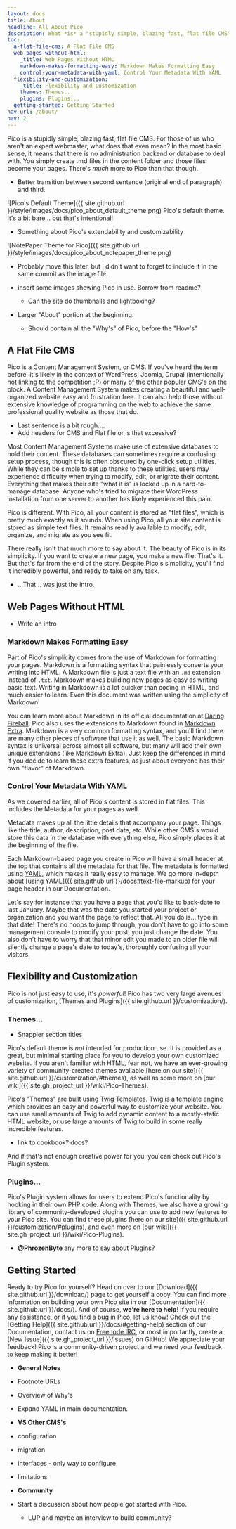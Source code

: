 ```yaml
---
layout: docs
title: About
headline: All About Pico
description: What *is* a "stupidly simple, blazing fast, flat file CMS" anyway?
toc:
  a-flat-file-cms: A Flat File CMS
  web-pages-without-html:
    _title: Web Pages Without HTML
    markdown-makes-formatting-easy: Markdown Makes Formatting Easy
    control-your-metadata-with-yaml: Control Your Metadata With YAML
  flexibility-and-customization:
    _title: Flexibility and Customization
    themes: Themes...
    plugins: Plugins...
  getting-started: Getting Started
nav-url: /about/
nav: 2
---
```


Pico is a stupidly simple, blazing fast, flat file CMS.  For those of us who aren't an expert webmaster, what does that even mean?  In the most basic sense, it means that there is no administration backend or database to deal with. You simply create .md files in the content folder and those files become your pages.  There's *much* more to Pico than that though.
* Better transition between second sentence (original end of paragraph) and third.

![Pico's Default Theme]({{ site.github.url }}/style/images/docs/pico_about_default_theme.png)
Pico's default theme.  It's a bit bare... but that's intentional!

* Something about Pico's extendability and customizability

![NotePaper Theme for Pico]({{ site.github.url }}/style/images/docs/pico_about_notepaper_theme.png)
* Probably move this later, but I didn't want to forget to include it in the same commit as the image file.


* insert some images showing Pico in use.  Borrow from readme?
  * Can the site do thumbnails and lightboxing?

* Larger "About" portion at the beginning.
  * Should contain all the "Why's" of Pico, before the "How's"

## A Flat File CMS

Pico is a Content Management System, or CMS.  If you've heard the term before, it's likely in the context of WordPress, Joomla, Drupal (intentionally not linking to the competition ;P) or many of the other popular CMS's on the block.  A Content Management System makes creating a beautiful and well-organized website easy and frustration free.  It can also help those without extensive knowledge of programming on the web to achieve the same professional quality website as those that do.

 * Last sentence is a bit rough....
 * Add headers for CMS and Flat file or is that excessive?

Most Content Management Systems make use of extensive databases to hold their content.  These databases can sometimes require a confusing setup process, though this is often obscured by one-click setup utilities.  While they can be simple to set up thanks to these utilities, users may experience difficulty when trying to modify, edit, or migrate their content.  Everything that makes their site "what it is" is locked up in a hard-to-manage database.  Anyone who's tried to migrate their WordPress installation from one server to another has likely experienced this pain.

Pico is different.  With Pico, all your content is stored as "flat files", which is pretty much exactly as it sounds.  When using Pico, all your site content is stored as simple text files.  It remains readily available to modify, edit, organize, and migrate as you see fit.

There really isn't that much more to say about it.  The beauty of Pico is in its simplicity.  If you want to create a new page, you make a new file.  That's it.  But that's far from the end of the story.  Despite Pico's simplicity, you'll find it incredibly powerful, and ready to take on any task.

* ...That... was just the intro.

## Web Pages Without HTML

* Write an intro

### Markdown Makes Formatting Easy

Part of Pico's simplicity comes from the use of Markdown for formatting your pages.  Markdown is a formatting syntax that painlessly converts your writing into HTML.  A Markdown file is just a text file with an `.md` extension instead of `.txt`.  Markdown makes building new pages as easy as writing basic text.  Writing in Markdown is a lot quicker than coding in HTML, and much easier to learn.  Even this document was written using the simplicity of Markdown!

You can learn more about Markdown in its official documentation at [Daring Fireball](http://daringfireball.net/projects/markdown/).  Pico also uses the extensions to Markdown found in [Markdown Extra](https://michelf.ca/projects/php-markdown/extra/).  Markdown is a very common formatting syntax, and you'll find there are many other pieces of software that use it as well.  The basic Markdown syntax is universal across almost all software, but many will add their own unique extensions (like Markdown Extra).  Just keep the differences in mind if you decide to learn these extra features, as just about everyone has their own "flavor" of Markdown.

### Control Your Metadata With YAML

As we covered earlier, all of Pico's content is stored in flat files.  This includes the Metadata for your pages as well.

Metadata makes up all the little details that accompany your page.  Things like the title, author, description, post date, etc.  While other CMS's would store this data in the database with everything else, Pico simply places it at the beginning of the file.

Each Markdown-based page you create in Pico will have a small header at the top that contains all the metadata for that file.  The metadata is formatted using [YAML](https://en.wikipedia.org/wiki/YAML), which makes it really easy to manage.  We go more in-depth about [using YAML]({{ site.github.url }}/docs#text-file-markup) for your page header in our Documentation.

Let's say for instance that you have a page that you'd like to back-date to last January.  Maybe that was the date you started your project or organization and you want the page to reflect that.  All you do is... type in that date!  There's no hoops to jump through, you don't have to go into some management console to modify your post, you just change the date.  You also don't have to worry that that minor edit you made to an older file will silently change a page's date to today's, thoroughly confusing all your visitors.

## Flexibility and Customization

Pico is not just easy to use, it's *powerful*!  Pico has two very large avenues of customization, [Themes and Plugins]({{ site.github.url }}/customization/).

### Themes...

* Snappier section titles

Pico's default theme is *not* intended for production use.  It is provided as a great, but minimal starting place for you to develop your own customized website.  If you aren't familiar with HTML, fear not, we have an ever-growing variety of community-created themes available [here on our site]({{ site.github.url }}/customization/#themes), as well as some more on [our wiki]({{ site.gh_project_url }}/wiki/Pico-Themes).

Pico's "Themes" are built using [Twig Templates](http://twig.sensiolabs.org/).  Twig is a template engine which provides an easy and powerful way to customize your website.  You can use small amounts of Twig to add dynamic content to a mostly-static HTML website, or use large amounts of Twig to build in some really incredible features.

* link to cookbook? docs?

And if that's not enough creative power for you, you can check out Pico's Plugin system.

### Plugins...

Pico's Plugin system allows for users to extend Pico's functionality by hooking in their own PHP code.  Along with Themes, we also have a growing library of community-developed plugins you can use to add new features to your Pico site.  You can find these plugins [here on our site]({{ site.github.url }}/customization/#plugins), and even more on [our wiki]({{ site.gh_project_url }}/wiki/Pico-Plugins).

* **@PhrozenByte** any more to say about Plugins?

## Getting Started

Ready to try Pico for yourself?  Head on over to our [Download]({{ site.github.url }}/download/) page to get yourself a copy.  You can find more information on building your own Pico site in our [Documentation]({{ site.github.url }}/docs/).  And of course, **we're here to help**!  If you require any assistance, or if you find a bug in Pico, let us know!  Check out the [Getting Help]({{ site.github.url }}/docs/#getting-help) section of our Documentation, contact us on [Freenode IRC](https://webchat.freenode.net/?channels=%23picocms), or most importantly, create a [New Issue]({{ site.gh_project_url }}/issues) on GitHub!  We appreciate your feedback!  Pico is a community-driven project and we need *your* feedback to keep making it better!

* **General Notes**
* Footnote URLs
* Overview of Why's
* Expand YAML in main documentation.


* **VS Other CMS's**
* configuration
* migration
* interfaces - only way to configure
* limitations

* **Community**
* Start a discussion about how people got started with Pico.
  * LUP and maybe an interview to build community?
